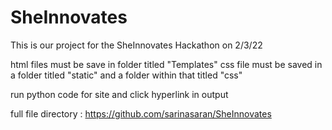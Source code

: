 # SheInnovates
This is our project for the SheInnovates Hackathon on 2/3/22

html files must be save in folder titled "Templates"
css file must be saved in a folder titled "static" and a folder within that titled "css"

run python code for site and click hyperlink in output

full file directory : https://github.com/sarinasaran/SheInnovates

